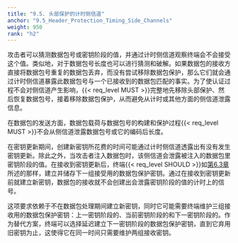 ```yaml
---
title: "9.5. 头部保护的计时侧信道"
anchor: "9.5_Header_Protection_Timing_Side_Channels"
weight: 950
rank: "h2"
---
```


攻击者可以猜测数据包号或密钥阶段的值，并通过计时侧信道观察终端会不会接受这个值。类似地，对于数据包号长度也可以进行猜测和破解。如果数据包的接收方直接将数据包号重复的数据包丢弃，而没有尝试移除数据包保护，那么它们就会通过计时侧信道暴露此数据包号与一个已接收到的数据包匹配的事实。为了使认证过程不会对侧信道产生影响，{{< req_level MUST >}}完整地先移除头部保护、然后恢复数据包号，接着移除数据包保护，从而避免从计时或其他方面的侧信道泄露信息。

在数据包的发送方面，数据包载荷与数据包号的构建和保护过程{{< req_level MUST >}}不会从侧信道泄露数据包号或它的编码后长度。

在密钥更新期间，创建新密钥所花费的时间可能通过计时侧信道透露出有没有发生密钥更新。除此之外，当攻击者注入数据包时，该侧信道会泄露被注入的数据包里密钥阶段的值。在接收到密钥更新后，终端{{< req_level SHOULD >}}如[第6.3章](#6.3_Timing_of_Receive_Key_Generation)所述的那样，建立并储存下一组接受用的数据包保护密钥。通过在接收到密钥更新前就建立新密钥，数据包的接收就不会创建出会泄露密钥阶段的值的计时上的信号。

这项要求依赖于不在数据包处理期间建立新密钥，同时它可能需要终端维护三组接收用的数据包保护密钥：上一密钥阶段的、当前密钥阶段的和下一密钥阶段的。作为替代方案，终端可以选择延迟建立下一密钥阶段的数据包保护密钥，直到它弃用旧密钥为止，这使得它在同一时间只需要维护两组接收密钥。
